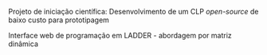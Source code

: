 Projeto de iniciação científica: Desenvolvimento de um CLP *open-source* de baixo custo para prototipagem

Interface web de programação em LADDER - abordagem por matriz dinâmica


